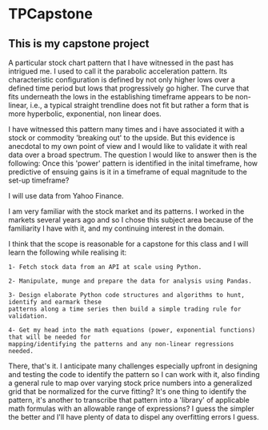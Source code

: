 # TPCapstone

## This is my capstone project

A particular stock chart pattern that I have witnessed in the past has intrigued me. I used to call it the parabolic acceleration pattern. Its characteristic configuration is defined by not only higher lows over a defined time period but lows that progressively go higher. The curve that fits underneath the lows in the establishing timeframe appears to be non- linear, i.e., a typical straight trendline does not fit but rather a form that is more  hyperbolic, exponential, non linear does.

I have witnessed this pattern many times and i have associated it with a stock or commodity 'breaking out' to the upside. But this evidence is anecdotal to my own point of view and I would like to validate it with real data over a broad spectrum. The question I would like to answer then is the following: Once this 'power' pattern is identified in the inital timeframe, how predictive of ensuing gains is it in a timeframe of equal magnitude to the set-up timeframe?

I will use data from Yahoo Finance.

I am very familiar with the stock market and its patterns. I worked in the markets several years ago and so I chose this subject area because of the familiarity I have with it, and my continuing interest in the domain.

I think that the scope is reasonable for a capstone for this class and I will learn the following while realising it:

	1- Fetch stock data from an API at scale using Python.

	2- Manipulate, munge and prepare the data for analysis using Pandas.

	3- Design elaborate Python code structures and algorithms to hunt, identify and earmark these
	patterns along a time series then build a simple trading rule for validation.

	4- Get my head into the math equations (power, exponential functions) that will be needed for
	mapping/identifying the patterns and any non-linear regressions needed.

There, that's it. I anticipate many challenges especially upfront in designing and testing the code to identify the pattern so I can work with it, also finding a general rule to map over varying stock price numbers into a generalized grid that be normalized for the curve fitting? It's one thing to identify the pattern, it's another to transcribe that pattern into a 'library' of applicable math formulas with an allowable range of expressions? I guess the simpler the better and I'll have plenty of data to dispel any overfitting errors I guess.


	

